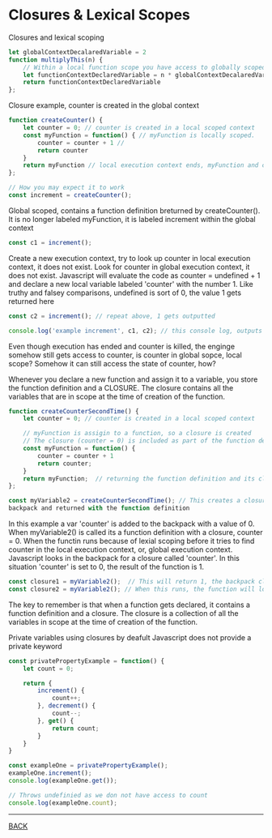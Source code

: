 # Closures & Lexical Scopes

Closures and lexical scoping

```javascript
let globalContextDecalaredVariable = 2
function multiplyThis(n) {
    // Within a local function scope you have access to globally scoped variables
    let functionContextDeclaredVariable = n * globalContextDecalaredVariable
    return functionContextDeclaredVariable
};
```

Closure example, counter is created in the global context

```javascript
function createCounter() {
    let counter = 0; // counter is created in a local scoped context
    const myFunction = function() { // myFunction is locally scoped. 
        counter = counter + 1 // 
        return counter
    }
    return myFunction // local execution context ends, myFunction and counter no longer exist
};

// How you may expect it to work
const increment = createCounter(); 
```

Global scoped, contains a function definition breturned by createCounter().  It is no longer labeled myFunction, it is labeled increment within the global context

```javascript
const c1 = increment(); 

```
Create a new execution context, try to look up counter in local execution context, it does not exist.  Look for counter in global execution context, it does not exist.  Javascript will evaluate the code as counter = undefined + 1 and declare a new local variable labeled 'counter' with the number 1.  Like truthy and falsey comparisons, undefined is sort of 0, the value 1 gets returned here

```javascript
const c2 = increment(); // repeat above, 1 gets outputted

console.log('example increment', c1, c2); // this console log, outputs 1 and 2.  
```

Even though execution has ended and counter is killed, the enginge somehow still gets access to counter, is counter in global sopce, local scope?  Somehow it can still access the state of counter, how?

Whenever you declare a new function and assign it to a variable, you store the function definition and a CLOSURE.  The closure contains all the variables that are in scope at the time of creation of the function.

```javascript
function createCounterSecondTime() {
    let counter = 0; // counter is created in a local scoped context

    // myFunction is assigin to a function, so a closure is created
    // The closure (counter = 0) is included as part of the function definition
    const myFunction = function() { 
        counter = counter + 1 
        return counter;
    }
    return myFunction;  // returning the function definition and its closure()
};

const myVariable2 = createCounterSecondTime(); // This creates a closure, e.g. any vars and their state is stored within a 
backpack and returned with the function definition
```

In this example a var 'counter' is added to the backpack with a value of 0.  When myVariable2() is called its a function definition with a closure, counter = 0.  When the functin runs because of lexial scoping before it tries to find counter in the local execution context, or, global execution context.  Javascript looks in the backpack for a closure called 'counter'.  In this situation 'counter' is set to 0, the result of the function is 1.

```javascript
const closure1 = myVariable2();  // This will return 1, the backpack closure value 'counter' will now be 1
const closure2 = myVariable2(); // When this runs, the function will look in the backpack first, find the counter closure variable set to 1.  It will output 2
```

The key to remember is that when a function gets declared, it contains a function definition and a closure. The closure is a collection of all the variables in scope at the time of creation of the function.  

Private variables using closures by deafult Javascript does not provide a private keyword

```javascript
const privatePropertyExample = function() {
    let count = 0;

    return {
        increment() {
            count++;
        }, decrement() {
            count--;
        }, get() {
            return count;
        }
    }
}

const exampleOne = privatePropertyExample();
exampleOne.increment();
console.log(exampleOne.get());

// Throws undefinied as we don not have access to count
console.log(exampleOne.count);
```
---
[BACK](../README.md)